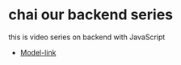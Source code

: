 # chai our backend series

this is video series on backend with JavaScript
- [Model-link](https://app.eraser.io/workspace/YtPqZ1VogxGy1jzIDkzj?origin=share)